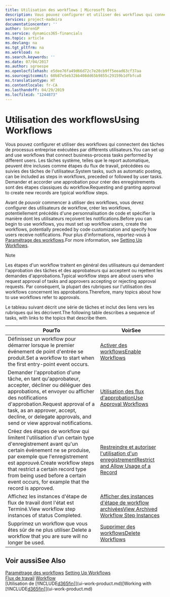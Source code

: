 ```yaml
---
title: Utilisation des workflows | Microsoft Docs
description: Vous pouvez configurer et utiliser des workflows qui connectent des tâches de processus entreprise exécutées par différents utilisateurs. Les tâches système, telles que le report automatique, peuvent être incluses comme étapes du flux de travail, précédées ou suivies des tâches de l'utilisateur. Demander et accorder une approbation pour créer des enregistrements sont des étapes classiques du workflow.
services: project-madeira
documentationcenter: ''
author: SorenGP
ms.service: dynamics365-financials
ms.topic: article
ms.devlang: na
ms.tgt_pltfrm: na
ms.workload: na
ms.search.keywords: ''
ms.date: 07/04/2017
ms.author: sgroespe
ms.openlocfilehash: e5dee76fa49d66d72c7e20cb9ff5eead63cf37aa
ms.sourcegitcommit: 60b87e5eb32bb408dd65b9855c29159b1dfbfca8
ms.translationtype: HT
ms.contentlocale: fr-CA
ms.lasthandoff: 04/29/2019
ms.locfileid: "1244873"
---
```

# <a name="using-workflows"></a><span data-ttu-id="41f16-105">Utilisation des workflows</span><span class="sxs-lookup"><span data-stu-id="41f16-105">Using Workflows</span></span>
<span data-ttu-id="41f16-106">Vous pouvez configurer et utiliser des workflows qui connectent des tâches de processus entreprise exécutées par différents utilisateurs.</span><span class="sxs-lookup"><span data-stu-id="41f16-106">You can set up and use workflows that connect business-process tasks performed by different users.</span></span> <span data-ttu-id="41f16-107">Les tâches système, telles que le report automatique, peuvent être incluses comme étapes du flux de travail, précédées ou suivies des tâches de l'utilisateur.</span><span class="sxs-lookup"><span data-stu-id="41f16-107">System tasks, such as automatic posting, can be included as steps in workflows, preceded or followed by user tasks.</span></span> <span data-ttu-id="41f16-108">Demander et accorder une approbation pour créer des enregistrements sont des étapes classiques du workflow.</span><span class="sxs-lookup"><span data-stu-id="41f16-108">Requesting and granting approval to create new records are typical workflow steps.</span></span>  

 <span data-ttu-id="41f16-109">Avant de pouvoir commencer à utiliser des workflows, vous devez configurer des utilisateurs de workflow, créer les workflows, potentiellement précédés d'une personnalisation de code et spécifier la manière dont les utilisateurs reçoivent les notifications.</span><span class="sxs-lookup"><span data-stu-id="41f16-109">Before you can begin to use workflows, you must set up workflow users, create the workflows, potentially preceded by code customization and specify how users receive notifications.</span></span> <span data-ttu-id="41f16-110">Pour plus d'informations, reportez-vous à [Paramétrage des workflows](across-set-up-workflows.md).</span><span class="sxs-lookup"><span data-stu-id="41f16-110">For more information, see [Setting Up Workflows](across-set-up-workflows.md).</span></span>  

> [!NOTE]  
>  <span data-ttu-id="41f16-111">Les étapes d'un workflow traitent en général des utilisateurs qui demandent l'approbation des tâches et des approbateurs qui acceptent ou rejettent les demandes d'approbations.</span><span class="sxs-lookup"><span data-stu-id="41f16-111">Typical workflow steps are about users who request approval of tasks and approvers accepting or rejecting approval requests.</span></span> <span data-ttu-id="41f16-112">Par conséquent, la plupart des rubriques sur l'utilisation des workflows concernent les approbations.</span><span class="sxs-lookup"><span data-stu-id="41f16-112">Therefore, many topics about how to use workflows refer to approvals.</span></span>  

 <span data-ttu-id="41f16-113">Le tableau suivant décrit une série de tâches et inclut des liens vers les rubriques qui les décrivent.</span><span class="sxs-lookup"><span data-stu-id="41f16-113">The following table describes a sequence of tasks, with links to the topics that describe them.</span></span>  

|<span data-ttu-id="41f16-114">**Pour**</span><span class="sxs-lookup"><span data-stu-id="41f16-114">**To**</span></span>|<span data-ttu-id="41f16-115">**Voir**</span><span class="sxs-lookup"><span data-stu-id="41f16-115">**See**</span></span>|  
|------------|-------------|  
|<span data-ttu-id="41f16-116">Définissez un workflow pour démarrer lorsque le premier événement de point d'entrée se produit.</span><span class="sxs-lookup"><span data-stu-id="41f16-116">Set a workflow to start when the first entry-point event occurs.</span></span>|[<span data-ttu-id="41f16-117">Activer des workflows</span><span class="sxs-lookup"><span data-stu-id="41f16-117">Enable Workflows</span></span>](across-how-to-enable-workflows.md)|  
|<span data-ttu-id="41f16-118">Demander l'approbation d'une tâche, en tant qu'approbateur, accepter, décliner ou déléguer des approbations, et envoyer ou afficher des notifications d'approbation.</span><span class="sxs-lookup"><span data-stu-id="41f16-118">Request approval of a task, as an approver, accept, decline, or delegate approvals, and send or view approval notifications.</span></span>|[<span data-ttu-id="41f16-119">Utilisation des flux d'approbation</span><span class="sxs-lookup"><span data-stu-id="41f16-119">Use Approval Workflows</span></span>](across-how-use-approval-workflows.md)|  
|<span data-ttu-id="41f16-120">Créez des étapes de workflow qui limitent l'utilisation d'un certain type d'enregistrement avant qu'un certain événement ne se produise, par exemple que l'enregistrement est approuvé.</span><span class="sxs-lookup"><span data-stu-id="41f16-120">Create workflow steps that restrict a certain record type from being used before a certain event occurs, for example that the record is approved.</span></span>|[<span data-ttu-id="41f16-121">Restreindre et autoriser l'utilisation d'un enregistrement</span><span class="sxs-lookup"><span data-stu-id="41f16-121">Restrict and Allow Usage of a Record</span></span>](across-how-to-restrict-and-allow-usage-of-a-record.md)|  
|<span data-ttu-id="41f16-122">Affichez les instances d'étape de flux de travail dont l'état est Terminé.</span><span class="sxs-lookup"><span data-stu-id="41f16-122">View workflow step instances of status Completed.</span></span>|[<span data-ttu-id="41f16-123">Afficher des instances d'étape de workflow archivées</span><span class="sxs-lookup"><span data-stu-id="41f16-123">View Archived Workflow Step Instances</span></span>](across-how-to-view-archived-workflow-step-instances.md)|  
|<span data-ttu-id="41f16-124">Supprimez un workflow que vous êtes sûr de ne plus utiliser.</span><span class="sxs-lookup"><span data-stu-id="41f16-124">Delete a workflow that you are sure will no longer be used.</span></span>|[<span data-ttu-id="41f16-125">Supprimer des workflows</span><span class="sxs-lookup"><span data-stu-id="41f16-125">Delete Workflows</span></span>](across-how-to-delete-workflows.md)|  

## <a name="see-also"></a><span data-ttu-id="41f16-126">Voir aussi</span><span class="sxs-lookup"><span data-stu-id="41f16-126">See Also</span></span>  
<span data-ttu-id="41f16-127">[Paramétrage des workflows](across-set-up-workflows.md) </span><span class="sxs-lookup"><span data-stu-id="41f16-127">[Setting Up Workflows](across-set-up-workflows.md) </span></span>  
<span data-ttu-id="41f16-128">[Flux de travail](across-workflow.md) </span><span class="sxs-lookup"><span data-stu-id="41f16-128">[Workflow](across-workflow.md) </span></span>  
<span data-ttu-id="41f16-129">[Utilisation de [!INCLUDE[d365fin](includes/d365fin_md.md)]](ui-work-product.md)</span><span class="sxs-lookup"><span data-stu-id="41f16-129">[Working with [!INCLUDE[d365fin](includes/d365fin_md.md)]](ui-work-product.md)</span></span>

